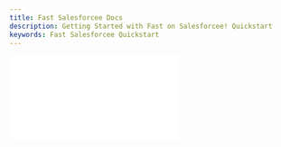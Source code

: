 ```yaml
---
title: Fast Salesforcee Docs
description: Getting Started with Fast on Salesforcee! Quickstart
keywords: Fast Salesforcee Quickstart
---
```


<embed src="/reusables/for-developers/_gather-your-docs.md" />

